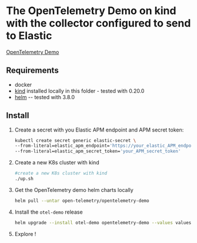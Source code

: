 # The OpenTelemetry Demo on kind with the collector configured to send to Elastic

[OpenTelemetry Demo](https://opentelemetry.io/docs/demo/)

## Requirements

* docker
* [kind](https://kind.sigs.k8s.io) installed locally in this folder - tested with 0.20.0
* [helm](https://kind.sigs.k8s.io) -- tested with 3.8.0

## Install

1. Create a secret with you Elastic APM endpoint and APM secret token:
    
    ```bash
    kubectl create secret generic elastic-secret \                      
    --from-literal=elastic_apm_endpoint='https://your_elastic_APM_endpoint:443' \
    --from-literal=elastic_apm_secret_token='your_APM_secret_token'
    ```
    
2. Create a new K8s cluster with kind
    
    ```bash
    #create a new K8s cluster with kind
    ./up.sh
    ```

3. Get the OpenTelemetry demo helm charts locally 
    
    ```bash
    helm pull --untar open-telemetry/opentelemetry-demo
    ```
6. Install the `otel-demo` release
    ```bash
    helm upgrade --install otel-demo opentelemetry-demo --values values.yaml
    ```
    
6. Explore !